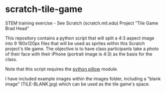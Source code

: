 # scratch-tile-game
STEM training exercise - See Scratch (scratch.mit.edu) Project "Tile Game Brad Head"

This repository contains a python script that will split a 4:3 aspect image into 9 160x120px files that will be used as sprites within this Scratch project's tile game.  The objective is to have class participants take a photo of their face with their iPhone (portrait image is 4:3) as the basis for the class.  

Note that this script requires the [python pillow](https://python-pillow.org) module.

I have included example images within the images folder, including a "blank image" (TILE-BLANK.jpg) which can be used as the tile game's space.
